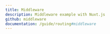 ```yaml
---
title: Middleware
description: Middleware example with Nuxt.js
github: middleware
documentation: /guide/routing#middleware
---
```

